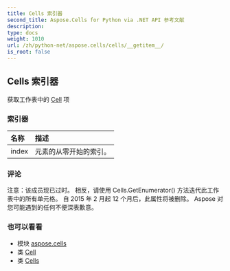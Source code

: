 ```yaml
---
title: Cells 索引器
second_title: Aspose.Cells for Python via .NET API 参考文献
description:
type: docs
weight: 1010
url: /zh/python-net/aspose.cells/cells/__getitem__/
is_root: false
---
```

## Cells 索引器

获取工作表中的 [Cell](/cells/zh/python-net/aspose.cells/cell) 项
### 索引器
|名称|描述|
| :- | :- |
| index |元素的从零开始的索引。|



### 评论

注意：该成员现已过时。
相反，请使用 Cells.GetEnumerator() 方法迭代此工作表中的所有单元格。
自 2015 年 2 月起 12 个月后，此属性将被删除。
Aspose 对您可能遇到的任何不便深表歉意。

### 也可以看看
* 模块 [aspose.cells](../../)
* 类 [Cell](/cells/zh/python-net/aspose.cells/cell)
* 类 [Cells](/cells/zh/python-net/aspose.cells/cells)
